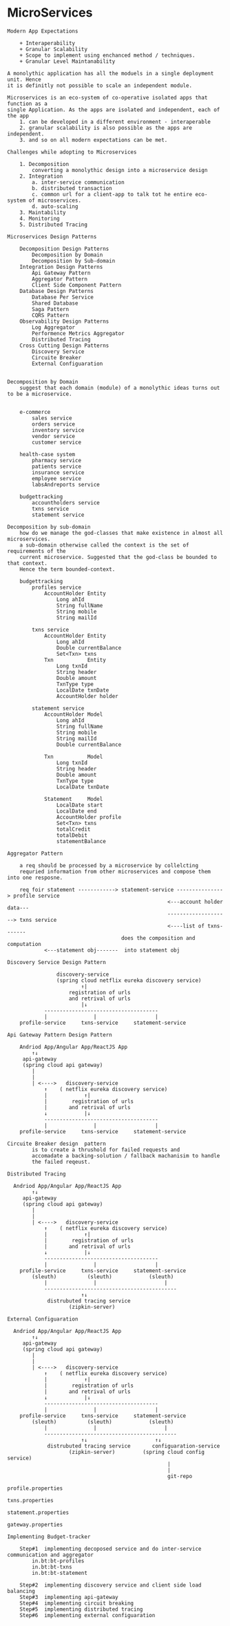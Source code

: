 MicroServices 
=========================================================================================

    Modern App Expectations

        + Interaperability
        + Granular Scalability
        + Scope to implement using enchanced method / techniques.
        + Granular Level Maintanability

    A monolythic application has all the moduels in a single deployment unit. Hence
    it is definitly not possible to scale an independent module.

    Microservices is an eco-system of co-operative isolated apps that function as a
    single Application. As the apps are isolated and independent, each of the app
        1. can be developed in a different environment - interaperable
        2. granular scalability is also possible as the apps are independent.
        3. and so on all modern expectations can be met.

    Challenges while adopting to Microservices

        1. Decomposition
            converting a monolythic design into a microservice design
        2. Integration
            a. inter-service communication
            b. distributed transaction
            c. common url for a client-app to talk tot he entire eco-system of microservices.
            d. auto-scaling
        3. Maintability
        4. Monitoring 
        5. Distributed Tracing

    Microservices Design Patterns

        Decomposition Design Patterns
            Decomposition by Domain
            Decomposition by Sub-domain
        Integration Design Patterns
            Api Gateway Pattern
            Aggregator Pattern
            Client Side Component Pattern
        Database Design Patterns
            Database Per Service
            Shared Database            
            Saga Pattern
            CQRS Pattern
        Observability Design Patterns
            Log Aggregator
            Performence Metrics Aggregator
            Distributed Tracing
        Cross Cutting Design Patterns
            Discovery Service 
            Circuite Breaker
            External Configuaration


    Decomposition by Domain
        suggest that each domain (module) of a monolythic ideas turns out to be a microservice.


        e-commerce
            sales service
            orders service
            inventory service
            vendor service
            customer service
        
        health-case system
            pharmacy service
            patients service
            insurance service
            employee service
            labsAndreports service

        budgettracking 
            accountholders service
            txns service
            statement service

    Decomposition by sub-domain
        how do we manage the god-classes that make existence in almost all microservices.
        a sub-domain otherwise called the context is the set of requirements of the
        current microservice. Suggested that the god-class be bounded to that context.
        Hence the term bounded-context.

        budgettracking 
            profiles service
                AccountHolder Entity
                    Long ahId
                    String fullName
                    String mobile
                    String mailId

            txns service
                AccountHolder Entity
                    Long ahId
                    Double currentBalance
                    Set<Txn> txns
                Txn           Entity
                    Long txnId
                    String header
                    Double amount
                    TxnType type
                    LocalDate txnDate
                    AccountHolder holder

            statement service
                AccountHolder Model
                    Long ahId
                    String fullName
                    String mobile
                    String mailId
                    Double currentBalance

                Txn           Model
                    Long txnId
                    String header
                    Double amount
                    TxnType type
                    LocalDate txnDate

                Statement     Model
                    LocalDate start
                    LocalDate end
                    AccountHolder profile
                    Set<Txn> txns
                    totalCredit
                    totalDebit
                    statementBalance

    Aggregator Pattern

        a req should be processed by a microservice by collelcting 
        requried information from other microservices and compose them into one resposne.

        req foir statement ------------> statement-service ---------------> profile service
                                                        <---account holder data---
                                                        --------------------> txns service
                                                        <----list of txns-------
                                         does the composition and computation
                <---statement obj-------  into statement obj

    Discovery Service Design Pattern

                    discovery-service
                    (spring cloud netflix eureka discovery service)
                            ↑|
                        registration of urls 
                        and retrival of urls
                            |↓
                -------------------------------------
                |               |                   |
        profile-service     txns-service     statement-service

    Api Gateway Pattern Design Pattern

        Andriod App/Angular App/ReactJS App
            ↑↓
         api-gateway
         (spring cloud api gateway)
            |
            |
            | <---->   discovery-service
                ↑    ( netflix eureka discovery service)
                |            ↑|
                |        registration of urls 
                |       and retrival of urls
                ↓            |↓
                -------------------------------------
                |               |                   |                
        profile-service     txns-service     statement-service
           
    Circuite Breaker design  pattern
            is to create a thrushold for failed requests and
            accomadate a backing-solution / fallback machanisim to handle
            the failed reqeust.

    Distributed Tracing

      Andriod App/Angular App/ReactJS App
            ↑↓
         api-gateway
         (spring cloud api gateway)
            |
            |
            | <---->   discovery-service
                ↑    ( netflix eureka discovery service)
                |            ↑|
                |        registration of urls 
                |       and retrival of urls
                ↓            |↓
                -------------------------------------
                |               |                   |                
        profile-service     txns-service     statement-service
            (sleuth)          (sleuth)            (sleuth)
                |               |                      |
                -------------------------------------------
                            ↑↓
                 distrubuted tracing service
                        (zipkin-server)

    External Configuaration

      Andriod App/Angular App/ReactJS App
            ↑↓
         api-gateway
         (spring cloud api gateway)
            |
            |
            | <---->   discovery-service
                ↑    ( netflix eureka discovery service)
                |            ↑|
                |        registration of urls 
                |       and retrival of urls
                ↓            |↓
                -------------------------------------
                |               |                   |                
        profile-service     txns-service     statement-service
            (sleuth)          (sleuth)            (sleuth)
                |               |                      |
                -------------------------------------------
                            ↑↓                      ↑↓
                 distrubuted tracing service       configuaration-service 
                        (zipkin-server)         (spring cloud config service)
                                                        |
                                                        |
                                                        git-repo
                                                            profile.properties
                                                            txns.properties
                                                            statement.properties
                                                            gateway.properties

    Implementing Budget-tracker
                                            
        Step#1  implementing decoposed service and do inter-service communication and aggregator
            in.bt:bt-profiles
            in.bt:bt-txns
            in.bt:bt-statement

        Step#2  implementing discovery service and client side load balancing
        Step#3  implementing api-gateway
        Step#4  implementing circuit breaking
        Step#5  implementing distributed tracing
        Step#6  implementing external configuaration

